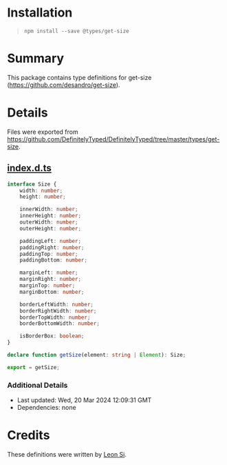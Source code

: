 # Installation
> `npm install --save @types/get-size`

# Summary
This package contains type definitions for get-size (https://github.com/desandro/get-size).

# Details
Files were exported from https://github.com/DefinitelyTyped/DefinitelyTyped/tree/master/types/get-size.
## [index.d.ts](https://github.com/DefinitelyTyped/DefinitelyTyped/tree/master/types/get-size/index.d.ts)
````ts
interface Size {
    width: number;
    height: number;

    innerWidth: number;
    innerHeight: number;
    outerWidth: number;
    outerHeight: number;

    paddingLeft: number;
    paddingRight: number;
    paddingTop: number;
    paddingBottom: number;

    marginLeft: number;
    marginRight: number;
    marginTop: number;
    marginBottom: number;

    borderLeftWidth: number;
    borderRightWidth: number;
    borderTopWidth: number;
    borderBottomWidth: number;

    isBorderBox: boolean;
}

declare function getSize(element: string | Element): Size;

export = getSize;

````

### Additional Details
 * Last updated: Wed, 20 Mar 2024 12:09:31 GMT
 * Dependencies: none

# Credits
These definitions were written by [Leon Si](https://github.com/leonsilicon).
